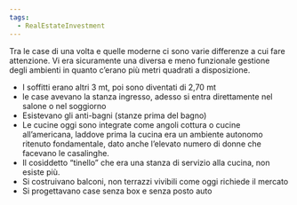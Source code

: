 ```yaml
---
tags:
  - RealEstateInvestment
---
```

Tra le case di una volta e quelle moderne ci sono varie differenze a cui fare attenzione. Vi era sicuramente una diversa e meno funzionale gestione degli ambienti in quanto c’erano più metri quadrati a disposizione.
* I soffitti erano altri 3 mt, poi sono diventati di 2,70 mt
* le case avevano la stanza ingresso, adesso si entra direttamente nel salone o nel soggiorno
* Esistevano gli anti-bagni (stanze prima del bagno)
* Le cucine oggi sono integrate come angoli cottura o cucine all’americana, laddove prima la cucina era un ambiente autonomo ritenuto fondamentale, dato anche l’elevato numero di donne che facevano le casalinghe.
* Il cosiddetto “tinello” che era una stanza di servizio alla cucina, non esiste più.
* Si costruivano balconi, non terrazzi vivibili come oggi richiede il mercato
* Si progettavano case senza box e senza posto auto